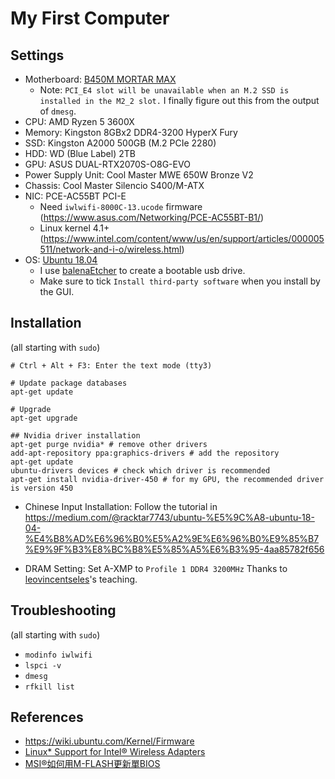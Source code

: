 # My First Computer

## Settings
* Motherboard: [B450M MORTAR MAX](https://www.msi.com/Motherboard/B450M-MORTAR-MAX)
    * Note: `PCI_E4 slot will be unavailable when an M.2 SSD is installed in the M2_2 slot.` I finally figure out this from the output of `dmesg`.
* CPU: AMD Ryzen 5 3600X
* Memory: Kingston 8GBx2 DDR4-3200 HyperX Fury
* SSD: Kingston A2000 500GB (M.2 PCIe 2280)
* HDD: WD (Blue Label) 2TB
* GPU: ASUS DUAL-RTX2070S-O8G-EVO
* Power Supply Unit: Cool Master MWE 650W Bronze V2
* Chassis: Cool Master Silencio S400/M-ATX
* NIC: PCE-AC55BT PCI-E
    * Need `iwlwifi-8000C-13.ucode` firmware (<https://www.asus.com/Networking/PCE-AC55BT-B1/>)
    * Linux kernel 4.1+ (<https://www.intel.com/content/www/us/en/support/articles/000005511/network-and-i-o/wireless.html>)
* OS: [Ubuntu 18.04](http://old-releases.ubuntu.com/releases/18.04.2/ubuntu-18.04.2-desktop-amd64.iso)
    * I use [balenaEtcher](https://www.balena.io/etcher/) to create a bootable usb drive.
    * Make sure to tick `Install third-party software` when you install by the GUI.

## Installation

(all starting with `sudo`)
```
# Ctrl + Alt + F3: Enter the text mode (tty3)

# Update package databases
apt-get update

# Upgrade
apt-get upgrade

## Nvidia driver installation
apt-get purge nvidia* # remove other drivers
add-apt-repository ppa:graphics-drivers # add the repository
apt-get update
ubuntu-drivers devices # check which driver is recommended
apt-get install nvidia-driver-450 # for my GPU, the recommended driver is version 450
```

* Chinese Input Installation:
Follow the tutorial in <https://medium.com/@racktar7743/ubuntu-%E5%9C%A8-ubuntu-18-04-%E4%B8%AD%E6%96%B0%E5%A2%9E%E6%96%B0%E9%85%B7%E9%9F%B3%E8%BC%B8%E5%85%A5%E6%B3%95-4aa85782f656>

* DRAM Setting: Set A-XMP to `Profile 1 DDR4 3200MHz`
Thanks to [leovincentseles](https://github.com/leovincentseles)'s teaching.

## Troubleshooting

(all starting with `sudo`)
* `modinfo iwlwifi`
* `lspci -v`
* `dmesg`
* `rfkill list`

## References
* <https://wiki.ubuntu.com/Kernel/Firmware>
* [Linux* Support for Intel® Wireless Adapters](https://www.intel.com/content/www/us/en/support/articles/000005511/network-and-i-o/wireless.html)
* [MSI®如何用M-FLASH更新單BIOS](https://www.youtube.com/watch?v=zVPxzWeEjUA)
